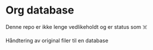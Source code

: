 # Org database 

Denne repo er ikke lenge vedlikeholdt og er status som :skull_and_crossbones:

Håndtering av original filer til en database
